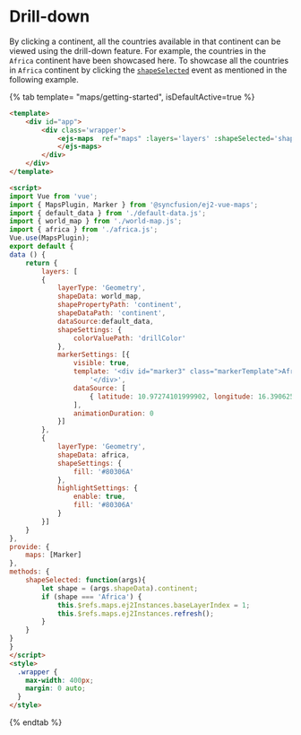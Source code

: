 # Drill-down

By clicking a continent, all the countries available in that continent can be viewed using the drill-down feature. For example, the countries in the `Africa` continent have been showcased here. To showcase all the countries in `Africa` continent by clicking the [`shapeSelected`](../api/maps#shapeselected) event as mentioned in the following example.

{% tab template= "maps/getting-started", isDefaultActive=true %}

```html
<template>
    <div id="app">
        <div class='wrapper'>
            <ejs-maps  ref="maps" :layers='layers' :shapeSelected='shapeSelected'>
            </ejs-maps>
        </div>
    </div>
</template>

<script>
import Vue from 'vue';
import { MapsPlugin, Marker } from '@syncfusion/ej2-vue-maps';
import { default_data } from './default-data.js';
import { world_map } from './world-map.js';
import { africa } from './africa.js';
Vue.use(MapsPlugin);
export default {
data () {
    return {
        layers: [
        {
            layerType: 'Geometry',
            shapeData: world_map,
            shapePropertyPath: 'continent',
            shapeDataPath: 'continent',
            dataSource:default_data,
            shapeSettings: {
                colorValuePath: 'drillColor'
            },
            markerSettings: [{
                visible: true,
                template: '<div id="marker3" class="markerTemplate">Africa' +
                    '</div>',
                dataSource: [
                    { latitude: 10.97274101999902, longitude: 16.390625 }
                ],
                animationDuration: 0
            }]
        },
        {
            layerType: 'Geometry',
            shapeData: africa,
            shapeSettings: {
                fill: '#80306A'
            },
            highlightSettings: {
                enable: true,
                fill: '#80306A'
            }
        }]
    }
},
provide: {
    maps: [Marker]
},
methods: {
    shapeSelected: function(args){
        let shape = (args.shapeData).continent;
        if (shape === 'Africa') {
            this.$refs.maps.ej2Instances.baseLayerIndex = 1;
            this.$refs.maps.ej2Instances.refresh();
        }
    }
}
}
</script>
<style>
  .wrapper {
    max-width: 400px;
    margin: 0 auto;
  }
</style>
```

{% endtab %}